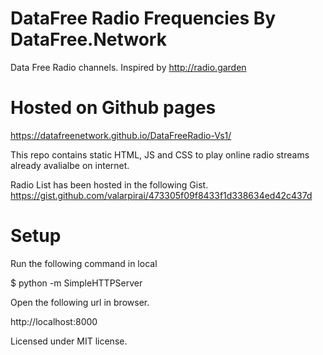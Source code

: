# DataFree Radio Frequencies By DataFree.Network
Data Free Radio channels. Inspired by http://radio.garden

# Hosted on Github pages
https://datafreenetwork.github.io/DataFreeRadio-Vs1/

This repo contains static HTML, JS and CSS to play online radio streams already avalialbe on internet.

Radio List has been hosted in the following Gist. https://gist.github.com/valarpirai/473305f09f8433f1d338634ed42c437d

# Setup
Run the following command in local
  
  $ python -m SimpleHTTPServer

Open the following url in browser.
  
  http://localhost:8000

Licensed under MIT license.
